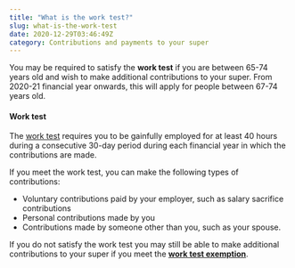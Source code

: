 ```yaml
---
title: "What is the work test?"
slug: what-is-the-work-test
date: 2020-12-29T03:46:49Z
category: Contributions and payments to your super
---
```


You may be required to satisfy the **work test** if you are between 65-74 years old and wish to make additional contributions to your super. From 2020-21 financial year onwards, this will apply for people between 67-74 years old. 

#### Work test

The [work test](https://www.ato.gov.au/Definitions/?anchor=WorkTest#WorkTest) requires you to be gainfully employed for at least 40 hours during a consecutive 30-day period during each financial year in which the contributions are made.

If you meet the work test, you can make the following types of contributions:

*   Voluntary contributions paid by your employer, such as salary sacrifice contributions
*   Personal contributions made by you
*   Contributions made by someone other than you, such as your spouse.

If you do not satisfy the work test you may still be able to make additional contributions to your super if you meet the [**work test exemption**](https://futuresuper.groovehq.com/help/what-is-the-work-test-exemption).
